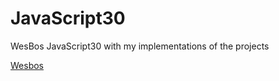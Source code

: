 ﻿# JavaScript30

WesBos JavaScript30 with my implementations of the projects

[Wesbos](https://javascript30.com/)
